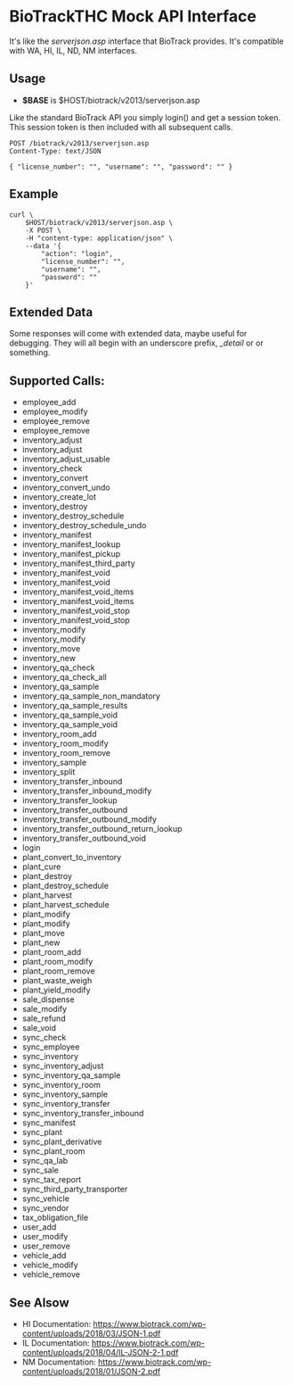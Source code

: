 # BioTrackTHC Mock API Interface

It's like the *serverjson.asp* interface that BioTrack provides.
It's compatible with WA, HI, IL, ND, NM interfaces.

## Usage

 * **$BASE** is $HOST/biotrack/v2013/serverjson.asp

Like the standard BioTrack API you simply login() and get a session token.
This session token is then included with all subsequent calls.

	POST /biotrack/v2013/serverjson.asp
	Content-Type: text/JSON

	{ "license_number": "", "username": "", "password": "" }

## Example

    curl \
		$HOST/biotrack/v2013/serverjson.asp \
		-X POST \
		-H "content-type: application/json" \
		--data '{
			"action": "login",
			"license_number": "",
			"username": "",
			"password": ""
		}'


## Extended Data

Some responses will come with extended data, maybe useful for debugging.
They will all begin with an underscore prefix, *_detail* or or something.


## Supported Calls:

 * employee_add
 * employee_modify
 * employee_remove
 * employee_remove
 * inventory_adjust
 * inventory_adjust
 * inventory_adjust_usable
 * inventory_check
 * inventory_convert
 * inventory_convert_undo
 * inventory_create_lot
 * inventory_destroy
 * inventory_destroy_schedule
 * inventory_destroy_schedule_undo
 * inventory_manifest
 * inventory_manifest_lookup
 * inventory_manifest_pickup
 * inventory_manifest_third_party
 * inventory_manifest_void
 * inventory_manifest_void
 * inventory_manifest_void_items
 * inventory_manifest_void_items
 * inventory_manifest_void_stop
 * inventory_manifest_void_stop
 * inventory_modify
 * inventory_modify
 * inventory_move
 * inventory_new
 * inventory_qa_check
 * inventory_qa_check_all
 * inventory_qa_sample
 * inventory_qa_sample_non_mandatory
 * inventory_qa_sample_results
 * inventory_qa_sample_void
 * inventory_qa_sample_void
 * inventory_room_add
 * inventory_room_modify
 * inventory_room_remove
 * inventory_sample
 * inventory_split
 * inventory_transfer_inbound
 * inventory_transfer_inbound_modify
 * inventory_transfer_lookup
 * inventory_transfer_outbound
 * inventory_transfer_outbound_modify
 * inventory_transfer_outbound_return_lookup
 * inventory_transfer_outbound_void
 * login
 * plant_convert_to_inventory
 * plant_cure
 * plant_destroy
 * plant_destroy_schedule
 * plant_harvest
 * plant_harvest_schedule
 * plant_modify
 * plant_modify
 * plant_move
 * plant_new
 * plant_room_add
 * plant_room_modify
 * plant_room_remove
 * plant_waste_weigh
 * plant_yield_modify
 * sale_dispense
 * sale_modify
 * sale_refund
 * sale_void
 * sync_check
 * sync_employee
 * sync_inventory
 * sync_inventory_adjust
 * sync_inventory_qa_sample
 * sync_inventory_room
 * sync_inventory_sample
 * sync_inventory_transfer
 * sync_inventory_transfer_inbound
 * sync_manifest
 * sync_plant
 * sync_plant_derivative
 * sync_plant_room
 * sync_qa_lab
 * sync_sale
 * sync_tax_report
 * sync_third_party_transporter
 * sync_vehicle
 * sync_vendor
 * tax_obligation_file
 * user_add
 * user_modify
 * user_remove
 * vehicle_add
 * vehicle_modify
 * vehicle_remove


## See Alsow

 * HI Documentation: https://www.biotrack.com/wp-content/uploads/2018/03/JSON-1.pdf
 * IL Documentation: https://www.biotrack.com/wp-content/uploads/2018/04/IL-JSON-2-1.pdf
 * NM Documentation: https://www.biotrack.com/wp-content/uploads/2018/01/JSON-2.pdf
